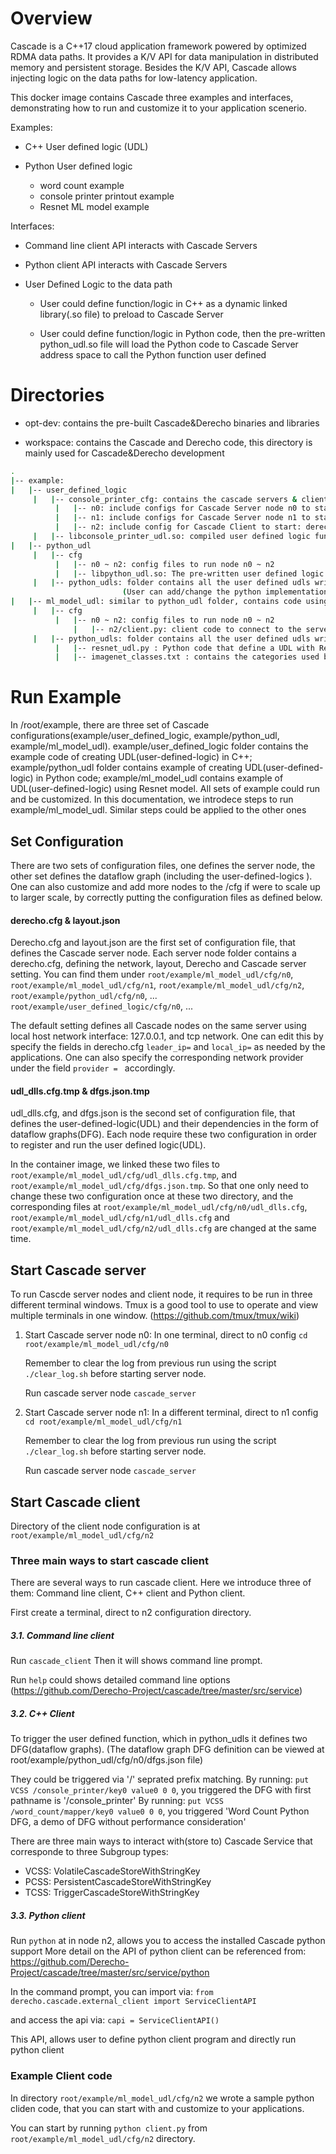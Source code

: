 # Overview
Cascade is a C++17 cloud application framework powered by optimized RDMA data paths. It provides a K/V API for data manipulation in distributed memory and persistent storage. Besides the K/V API, Cascade allows injecting logic on the data paths for low-latency application. 

This docker image contains Cascade three examples and interfaces, demonstrating how to run and customize it to your application scenerio.

Examples:
- C++ User defined logic (UDL) 

- Python User defined logic
     - word count example
     - console printer printout example
     - Resnet ML model example


Interfaces: 
- Command line client API interacts with Cascade Servers

- Python client API interacts with Cascade Servers

- User Defined Logic to the data path

     - User could define function/logic in C++ as a dynamic linked library(.so file) to preload to Cascade Server 

     - User could define function/logic in Python code, then the pre-written python_udl.so file will load the Python code to Cascade Server address space to call the Python function user defined


# Directories

- opt-dev: contains the pre-built Cascade&Derecho binaries and libraries

- workspace: contains the Cascade and Derecho code, this directory is mainly used for Cascade&Derecho development 

```bash
.
|-- example:
|   |-- user_defined_logic
     |   |-- console_printer_cfg: contains the cascade servers & client configs
          |   |-- n0: include configs for Cascade Server node n0 to start: dfgs.json, layout.json, udl_dlls.cfg, derecho.cfg
          |   |-- n1: include configs for Cascade Server node n1 to start: dfgs.json, layout.json, udl_dlls.cfg, derecho.cfg
          |   |-- n2: include config for Cascade Client to start: derecho.cfg. (This node could also run as Cascade Server)
     |   |-- libconsole_printer_udl.so: compiled user defined logic funciton in the form of the dynamic linked library. As specified by udl_dlls.cfg, it can be accessed by all server nodes. The original code and implementation of this function is at directory: root/workspace/cascade/src/applications/tests/user_defined_logic/console_printer_udl.cpp
|   |-- python_udl
     |   |-- cfg
          |   |-- n0 ~ n2: config files to run node n0 ~ n2
          |   |-- libpython_udl.so: The pre-written user defined logic function to read the user defined logic in python and load to cascade server
     |   |-- python_udls: folder contains all the user defined udls written in python
                         (User can add/change the python implementation in this directory. To have the cascade server to load the user defined python function, adding the changes to dfgs.json files in root/example/python_udl/cfg/n0, root/example/python_udl/cfg/n1)
|   |-- ml_model_udl: similar to python_udl folder, contains code using 
     |   |-- cfg
          |   |-- n0 ~ n2: config files to run node n0 ~ n2
              |   |-- n2/client.py: client code to connect to the server nodes and send request to the system
     |   |-- python_udls: folder contains all the user defined udls written in python
          |   |-- resnet_udl.py : Python code that define a UDL with Resenet mode
          |   |-- imagenet_classes.txt : contains the categories used by image net model
```

# Run Example
In /root/example, there are three set of Cascade configurations(example/user_defined_logic, example/python_udl, example/ml_model_udl). example/user_defined_logic folder contains the example code of creating UDL(user-defined-logic) in C++; example/python_udl folder contains example of creating UDL(user-defined-logic) in Python code; example/ml_model_udl contains example of UDL(user-defined-logic) using Resnet model. All sets of example could run and be customized. In this documentation, we introdece steps to run example/ml_model_udl. Similar steps could be applied to the other ones

## Set Configuration
There are two sets of configuration files, one defines the server node, the other set defines the dataflow graph (including the user-defined-logics ). One can also customize and add more nodes to the /cfg if were to scale up to larger scale, by correctly putting the configuration files as defined below.

#### derecho.cfg & layout.json
Derecho.cfg and layout.json are the first set of configuration file, that defines the Cascade server node. Each server node folder contains a derecho.cfg, defining the network, layout, Derecho and Cascade server setting. You can find them under `root/example/ml_model_udl/cfg/n0`, `root/example/ml_model_udl/cfg/n1`, `root/example/ml_model_udl/cfg/n2`, `root/example/python_udl/cfg/n0`, ... `root/example/user_defined_logic/cfg/n0`, ...

The default setting defines all Cascade nodes on the same server using local host network interface: 127.0.0.1, and tcp network. One can edit this by specify the fields in derecho.cfg `leader_ip=` and `local_ip=` as needed by the applications. One can also specify the corresponding network provider under the field `provider = ` accordingly.

#### udl_dlls.cfg.tmp & dfgs.json.tmp
udl_dlls.cfg, and dfgs.json is the second set of configuration file, that defines the user-defined-logic(UDL) and their dependencies in the form of dataflow graphs(DFG). Each node require these two configuration in order to register and run the user defined logic(UDL). 

In the container image, we linked these two files to  `root/example/ml_model_udl/cfg/udl_dlls.cfg.tmp`, and `root/example/ml_model_udl/cfg/dfgs.json.tmp`. So that one only need to change these two configuration once at these two directory, and the corresponding files at `root/example/ml_model_udl/cfg/n0/udl_dlls.cfg`, `root/example/ml_model_udl/cfg/n1/udl_dlls.cfg` and `root/example/ml_model_udl/cfg/n2/udl_dlls.cfg` are changed at the same time.

## Start Cascade server 

To run Cascde server nodes and client node, it requires to be run in three different terminal windows. Tmux is a good tool to use to operate and view multiple terminals in one window. (https://github.com/tmux/tmux/wiki)

1. Start Cascade server node n0:
     In one terminal, direct to n0 config
      `cd root/example/ml_model_udl/cfg/n0`
     
     Remember to clear the log from previous run using the script `./clear_log.sh` before starting server node.

     Run cascade server node
      `cascade_server`
2. Start Cascade server node n1:
     In a different terminal, direct to n1 config
      `cd root/example/ml_model_udl/cfg/n1`

     Remember to clear the log from previous run using the script `./clear_log.sh` before starting server node.

     Run cascade server node
      `cascade_server`

## Start Cascade client

Directory of the client node configuration is at `root/example/ml_model_udl/cfg/n2`


### Three main ways to start cascade client
There are several ways to run cascade client. Here we introduce three of them: Command line client, C++ client and Python client.

First create a terminal, direct to n2 configuration directory.

##### 3.1. Command line client
Run `cascade_client` Then it will shows command line prompt.  

Run `help` could shows detailed command line options (https://github.com/Derecho-Project/cascade/tree/master/src/service)


##### 3.2. C++ Client

To trigger the user defined function, which in python_udls it defines two DFG(dataflow graphs). (The dataflow graph DFG definition can be viewed at root/example/python_udl/cfg/n0/dfgs.json file)

They could be triggered via '/' seprated prefix matching. By running: `put VCSS /console_printer/key0 value0 0 0`, you triggered the DFG with first pathname is '/console_printer'
By running: `put VCSS /word_count/mapper/key0 value0 0 0`, you triggered 'Word Count Python DFG, a demo of DFG without performance consideration'

There are three main ways to interact with(store to) Cascade Service that corresponde to three Subgroup types:
- VCSS: VolatileCascadeStoreWithStringKey
- PCSS: PersistentCascadeStoreWithStringKey
- TCSS: TriggerCascadeStoreWithStringKey


##### 3.3. Python client

Run `python` at in node n2, allows you to access the installed Cascade python support
More detail on the API of python client can be referenced from: https://github.com/Derecho-Project/cascade/tree/master/src/service/python

In the command prompt, you can import via: `from derecho.cascade.external_client import ServiceClientAPI`

and access the api via: `capi = ServiceClientAPI()`

This API, allows user to define python client program and directly run python client


### Example Client code 
In directory `root/example/ml_model_udl/cfg/n2` we wrote a sample python cliden code, that you can start with and customize to your applications.

You can start by running ```python client.py``` from `root/example/ml_model_udl/cfg/n2` directory.